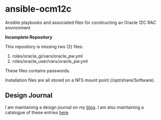 # ansible-ocm12c
Ansible playbooks and associated files for constructing an Oracle 12C RAC environment 

**Incomplete Repository**

This repository is missing two (2) files:
1. roles/oracle_gi/vars/oracle_pw.yml
1. roles/oracle_user/vars/oracle_pw.yml

These files contains passwords.

Installation files are all stored on a NFS mount point (/opt/share/Software).

## Design Journal

I am maintaining a design journal on my [blog](https://yaocm.wordpress.com). I am also maintaining a catalogue of these entries [here](https://sites.google.com/site/yetanotherocmoriginal/home/12-ocm/design-journal).
